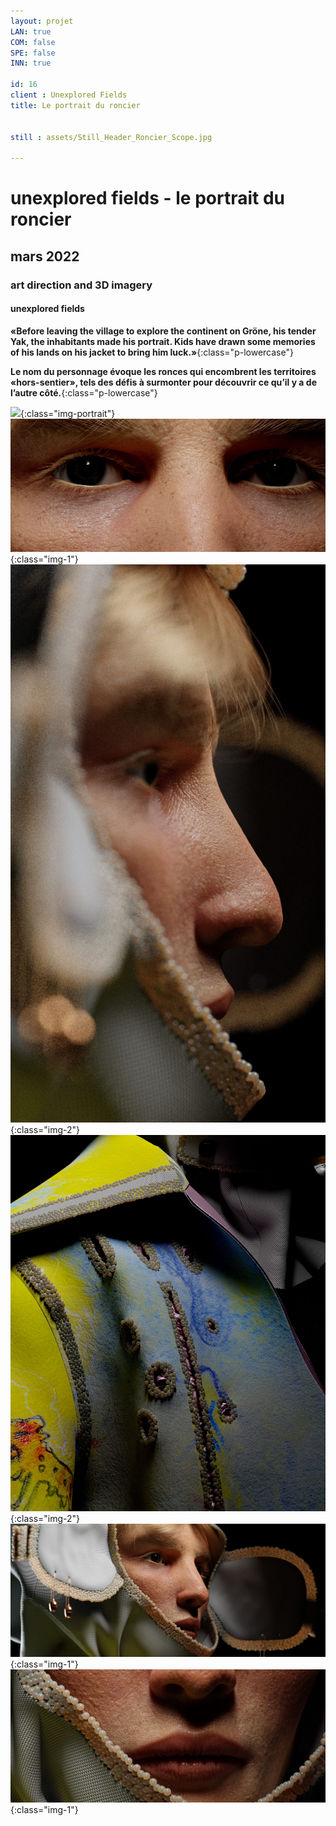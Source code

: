 ```yaml
---
layout: projet
LAN: true  
COM: false
SPE: false
INN: true

id: 16
client : Unexplored Fields
title: Le portrait du roncier


still : assets/Still_Header_Roncier_Scope.jpg

---
```


# unexplored fields - le portrait du roncier
## mars 2022 
### art direction and 3D imagery 
#### unexplored fields

**«Before leaving the village to explore the continent on Gröne, his tender Yak, the inhabitants made his portrait. Kids have drawn some memories of his lands on his jacket to bring him luck.»**{:class="p-lowercase"}

**Le nom du personnage évoque les ronces qui encombrent les territoires «hors-sentier», tels des défis à surmonter pour découvrir ce qu’il y a de l’autre côté.**{:class="p-lowercase"}

![](/assets/projets/RONCIER_1.jpg){:class="img-portrait"}
![](/assets/projets/RONCIER_2.jpg){:class="img-1"}
![](/assets/projets/RONCIER_3.jpg){:class="img-2"}
![](/assets/projets/RONCIER_4.jpg){:class="img-2"}
![](/assets/projets/RONCIER_5.jpg){:class="img-1"}
![](/assets/projets/RONCIER_6.jpg){:class="img-1"}
